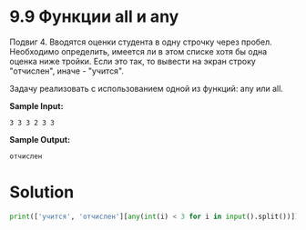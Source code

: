 # 9.9 Функции all и any

Подвиг 4. Вводятся оценки студента в одну строчку через пробел. Необходимо определить, имеется ли в этом списке хотя бы
одна оценка ниже тройки. Если это так, то вывести на экран строку "отчислен", иначе - "учится".

Задачу реализовать с использованием одной из функций: any или all.

**Sample Input:**

```
3 3 3 2 3 3
```

**Sample Output:**

```
отчислен
```

# Solution

```python
print(['учится', 'отчислен'][any(int(i) < 3 for i in input().split())])
```
